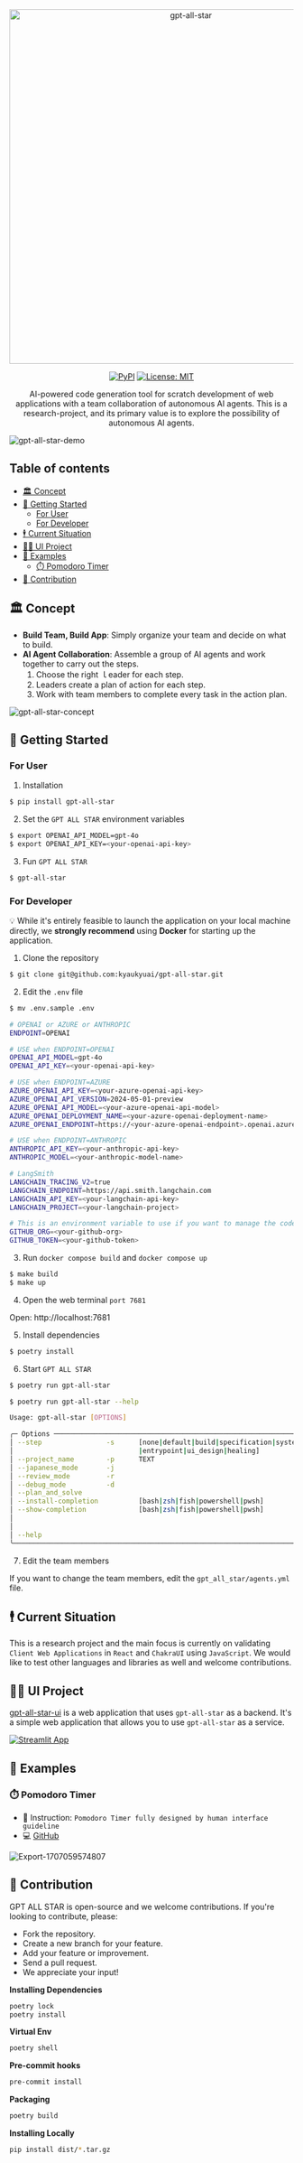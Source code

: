 <div align="center">
<img width="628" alt="gpt-all-star" src="https://github.com/kyaukyuai/gpt-all-star/assets/1140707/dc46fbf4-16f9-4989-801d-7df65af0c696">

[![PyPI](https://img.shields.io/pypi/v/gpt-all-star.svg)](https://pypi.org/project/gpt-all-star/) [![License: MIT](https://img.shields.io/badge/License-MIT-green.svg)](https://opensource.org/licenses/MIT)

<p>
AI-powered code generation tool for scratch development of web applications with a team collaboration of autonomous AI agents.
This is a research-project, and its primary value is to explore the possibility of autonomous AI agents.
</p>
</div>

![gpt-all-star-demo](https://github.com/kyaukyuai/gpt-all-star/assets/1140707/1ec23255-7463-4510-90fc-80b15eb64cb9)

<h2>Table of contents</h2>
</hr>

- [🏛 Concept](#-concept)
- [🐳 Getting Started](#-getting-started)
  - [For User](#for-user)
  - [For Developer](#for-developer)
- [🕴 Current Situation](#-current-situation)
- [🧑‍💻️ UI Project](#️-ui-project)
- [🔎 Examples](#-examples)
  - [⏱️ Pomodoro Timer](#️-pomodoro-timer)
- [🍻 Contribution](#-contribution)

## 🏛 Concept

- **Build Team, Build App**: Simply organize your team and decide on what to build.
- **AI Agent Collaboration**: Assemble a group of AI agents and work together to carry out the steps.
  1. Choose the right ｌeader for each step.
  2. Leaders create a plan of action for each step.
  3. Work with team members to complete every task in the action plan.

![gpt-all-star-concept](https://github.com/kyaukyuai/gpt-all-star/assets/1140707/77bdd5fa-afe9-4e3c-8dfd-85399852aec6)

## 🐳 Getting Started

### For User

1. Installation

```bash
$ pip install gpt-all-star
```

2. Set the `GPT ALL STAR` environment variables

```bash
$ export OPENAI_API_MODEL=gpt-4o
$ export OPENAI_API_KEY=<your-openai-api-key>
```

3. Fun `GPT ALL STAR`

```bash
$ gpt-all-star
```

### For Developer

:bulb: While it's entirely feasible to launch the application on your local machine directly, we **strongly recommend** using **Docker** for starting up the application.

1. Clone the repository

```bash
$ git clone git@github.com:kyaukyuai/gpt-all-star.git
```

2. Edit the `.env` file

```bash
$ mv .env.sample .env
```

```bash
# OPENAI or AZURE or ANTHROPIC
ENDPOINT=OPENAI

# USE when ENDPOINT=OPENAI
OPENAI_API_MODEL=gpt-4o
OPENAI_API_KEY=<your-openai-api-key>

# USE when ENDPOINT=AZURE
AZURE_OPENAI_API_KEY=<your-azure-openai-api-key>
AZURE_OPENAI_API_VERSION=2024-05-01-preview
AZURE_OPENAI_API_MODEL=<your-azure-openai-api-model>
AZURE_OPENAI_DEPLOYMENT_NAME=<your-azure-openai-deployment-name>
AZURE_OPENAI_ENDPOINT=https://<your-azure-openai-endpoint>.openai.azure.com/

# USE when ENDPOINT=ANTHROPIC
ANTHROPIC_API_KEY=<your-anthropic-api-key>
ANTHROPIC_MODEL=<your-anthropic-model-name>

# LangSmith
LANGCHAIN_TRACING_V2=true
LANGCHAIN_ENDPOINT=https://api.smith.langchain.com
LANGCHAIN_API_KEY=<your-langchain-api-key>
LANGCHAIN_PROJECT=<your-langchain-project>

# This is an environment variable to use if you want to manage the code you want to generate with gpt-all-star on GitHub.
GITHUB_ORG=<your-github-org>
GITHUB_TOKEN=<your-github-token>
```

3. Run `docker compose build` and `docker compose up`

```bash
$ make build
$ make up
```

4. Open the web terminal `port 7681`

Open: http://localhost:7681

5. Install dependencies

```bash
$ poetry install
```

6. Start `GPT ALL STAR`

```bash
$ poetry run gpt-all-star
```

```bash
$ poetry run gpt-all-star --help

Usage: gpt-all-star [OPTIONS]

╭─ Options ──────────────────────────────────────────────────────────────────────────────────────────────────────────────────────────────────────────────╮
│ --step                -s      [none|default|build|specification|system_design|development  Step to be performed [default: StepType.DEFAULT]            │
│                               |entrypoint|ui_design|healing]                                                                               │
│ --project_name        -p      TEXT                                                         Project name [default: None]                                │
│ --japanese_mode       -j                                                                   Japanese mode                                               │
│ --review_mode         -r                                                                   Review mode                                                 │
│ --debug_mode          -d                                                                   Debug mode                                                  │
│ --plan_and_solve                                                                           Plan-and-Solve Prompting                                    │
│ --install-completion          [bash|zsh|fish|powershell|pwsh]                              Install completion for the specified shell. [default: None] │
│ --show-completion             [bash|zsh|fish|powershell|pwsh]                              Show completion for the specified shell, to copy it or      │
│                                                                                            customize the installation.                                 │
│                                                                                            [default: None]                                             │
│ --help                                                                                     Show this message and exit.                                 │
╰────────────────────────────────────────────────────────────────────────────────────────────────────────────────────────────────────────────────────────╯
```

7. Edit the team members

If you want to change the team members, edit the `gpt_all_star/agents.yml` file.

## 🕴 Current Situation

This is a research project and the main focus is currently on validating `Client Web Applications` in `React` and `ChakraUI` using `JavaScript`.
We would like to test other languages and libraries as well and welcome contributions.

## 🧑‍💻️ UI Project

[gpt-all-star-ui](https://github.com/kyaukyuai/gpt-all-star-ui) is a web application that uses `gpt-all-star` as a backend.
It's a simple web application that allows you to use `gpt-all-star` as a service.

[![Streamlit App](https://static.streamlit.io/badges/streamlit_badge_black_white.svg)](https://gpt-all-star.streamlit.app/)

## 🔎 Examples

### ⏱️ Pomodoro Timer

- 💬 Instruction: `Pomodoro Timer fully designed by human interface guideline`
- 💻️ [GitHub](https://github.com/gpt-all-star/pomodoro)

![Export-1707059574807](https://github.com/kyaukyuai/gpt-all-star/assets/1140707/c194dced-d179-4d1e-8e5d-f89dbafa00ee)

## 🍻 Contribution

GPT ALL STAR is open-source and we welcome contributions. If you're looking to contribute, please:

- Fork the repository.
- Create a new branch for your feature.
- Add your feature or improvement.
- Send a pull request.
- We appreciate your input!

**Installing Dependencies**

```bash
poetry lock
poetry install
```

**Virtual Env**

```bash
poetry shell
```

**Pre-commit hooks**

```bash
pre-commit install
```

**Packaging**

```bash
poetry build
```

**Installing Locally**

```bash
pip install dist/*.tar.gz
```
